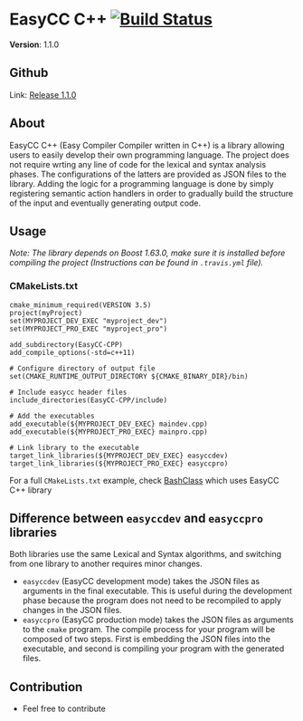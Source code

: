 # EasyCC C++ [![Build Status](https://travis-ci.org/amirbawab/EasyCC-CPP.svg?branch=master)](https://travis-ci.org/amirbawab/EasyCC-CPP)
**Version**: 1.1.0

## Github
Link: [Release 1.1.0](https://github.com/amirbawab/EasyCC-CPP/releases/tag/v1.1.0)

## About
EasyCC C++ (Easy Compiler Compiler written in C++) is a library allowing users to easily develop their own programming language. The project does not require wrting any line of code for the lexical and syntax analysis phases. The configurations of the latters are provided as JSON files to the library. Adding the logic for a programming language is done by simply registering semantic action handlers in order to gradually build the structure of the input and eventually generating output code.

## Usage
*Note: The library depends on Boost 1.63.0, make sure it is installed before compiling the project (Instructions can be found in `.travis.yml` file).*
### CMakeLists.txt
```
cmake_minimum_required(VERSION 3.5)
project(myProject)
set(MYPROJECT_DEV_EXEC "myproject_dev")
set(MYPROJECT_PRO_EXEC "myproject_pro")

add_subdirectory(EasyCC-CPP)
add_compile_options(-std=c++11)

# Configure directory of output file
set(CMAKE_RUNTIME_OUTPUT_DIRECTORY ${CMAKE_BINARY_DIR}/bin)

# Include easycc header files
include_directories(EasyCC-CPP/include)

# Add the executables
add_executable(${MYPROJECT_DEV_EXEC} maindev.cpp)
add_executable(${MYPROJECT_PRO_EXEC} mainpro.cpp)

# Link library to the executable
target_link_libraries(${MYPROJECT_DEV_EXEC} easyccdev)
target_link_libraries(${MYPROJECT_PRO_EXEC} easyccpro)
```
For a full `CMakeLists.txt` example, check [BashClass](https://github.com/amirbawab/BashClass) which uses EasyCC C++ library

## Difference between `easyccdev` and `easyccpro` libraries
Both libraries use the same Lexical and Syntax algorithms, and switching from one library to another requires minor changes.

* `easyccdev` (EasyCC development mode) takes the JSON files as arguments in the final executable. This is useful during the development phase because the program does not need to be recompiled to apply changes in the JSON files.
* `easyccpro` (EasyCC production mode) takes the JSON files as arguments to the `cmake` program. The compile process for your program will be composed of two steps. First is embedding the JSON files into the executable, and  second is compiling your program with the generated files.

## Contribution
* Feel free to contribute

